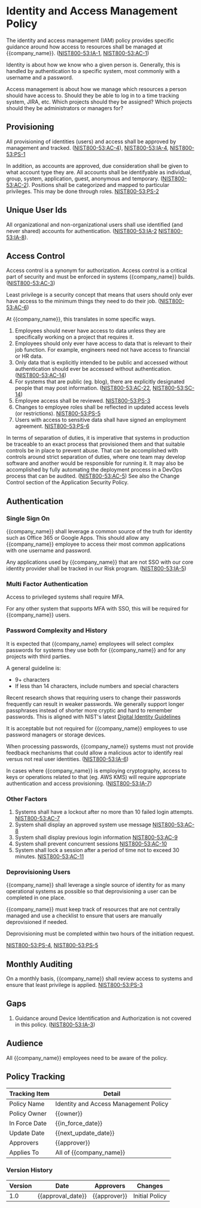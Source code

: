 # Identity and Access Management Policy

The identity and access management (IAM) policy provides specific guidance around how access to resources shall be managed at {{company_name}}.  ([NIST800-53:IA-1](https://nvd.nist.gov/800-53/Rev4/control/IA-1), [NIST800-53:AC-1](https://nvd.nist.gov/800-53/Rev4/control/AC-1))

Identity is about how we know who a given person is.  Generally, this is handled by authentication to a specific system, most commonly with a username and a password.

Access management is about how we manage which resources a person should have access to.  Should they be able to log in to a time tracking system, JIRA, etc.  Which projects should they be assigned?  Which projects should they be administrators or managers for?

## Provisioning

All provisioning of identities (users) and access shall be approved by management and tracked. ([NIST800-53:AC-4](https://nvd.nist.gov/800-53/Rev4/control/AC-4)), [NIST800-53:IA-4](https://nvd.nist.gov/800-53/Rev4/control/IA-4), [NIST800-53:PS-1](https://nvd.nist.gov/800-53/Rev4/control/PS-1)

In addition, as accounts are approved, due consideration shall be given to what account type they are.  All accounts shall be identifyable as individual, group, system, application, guest, anonymous and temporary. ([NIST800-53:AC-2](https://nvd.nist.gov/800-53/Rev4/control/AC-2)).  Positions shall be categorized and mapped to particular privileges.  This may be done through roles.  [NIST800-53:PS-2](https://nvd.nist.gov/800-53/Rev4/control/PS-2)

## Unique User Ids

All organizational and non-organizational users shall use identified (and never shared) accounts for authentication. ([NIST800-53:IA-2](https://nvd.nist.gov/800-53/Rev4/control/IA-2) [NIST800-53:IA-8](https://nvd.nist.gov/800-53/Rev4/control/IA-8)).

## Access Control

Access control is a synonym for authorization.  Access control is a critical part of security and must be enforced in systems {{company_name}} builds. ([NIST800-53:AC-3](https://nvd.nist.gov/800-53/Rev4/control/AC-3))

Least privilege is a security concept that means that users should only ever have access to the minimum things they need to do their job.  ([NIST800-53:AC-6](https://nvd.nist.gov/800-53/Rev4/control/AC-6))

At {{company_name}}, this translates in some specific ways.

1. Employees should never have access to data unless they are specifically working on a project that requires it.
1. Employees should only ever have access to data that is relevant to their job function.  For example, engineers need not have access to financial or HR data.
1. Only data that is explicitly intended to be public and accessed without authentication should ever be accessed without authentication. ([NIST800-53:AC-14](https://nvd.nist.gov/800-53/Rev4/control/AC-14))
1. For systems that are public (eg. blog), there are explicitly designated people that may post information. ([NIST800-53:AC-22](https://nvd.nist.gov/800-53/Rev4/control/AC-22), [NIST800-53:SC-14](https://nvd.nist.gov/800-53/Rev4/control/SC-14))
1. Employee access shall be reviewed.  [NIST800-53:PS-3](https://nvd.nist.gov/800-53/Rev4/control/PS-3)
1. Changes to employee roles shall be reflected in updated access levels (or restrictions).  [NIST800-53:PS-5](https://nvd.nist.gov/800-53/Rev4/control/PS-5)
1. Users with access to sensitive data shall have signed an employment agreement.  [NIST800-53:PS-6](https://nvd.nist.gov/800-53/Rev4/control/PS-6)

In terms of separation of duties, it is imperative that systems in production be traceable to an exact process that provisioned them and that suitable controls be in place to prevent abuse.  That can be accomplished with controls around strict separation of duties, where one team may develop software and another would be responsible for running it.  It may also be accomplished by fully automating the deployment process in a DevOps process that can be audited.  ([NIST800-53:AC-5](https://nvd.nist.gov/800-53/Rev4/control/AC-5))  See also the Change Control section of the Application Security Policy.

## Authentication

### Single Sign On

{{company_name}} shall leverage a common source of the truth for identity such as Office 365 or Google Apps.  This should allow any {{company_name}} employee to access their most common applications with one username and password.

Any applications used by {{company_name}} that are not SSO with our core identity provider shall be tracked in our Risk program.
([NIST800-53:IA-5](https://nvd.nist.gov/800-53/Rev4/control/IA-5))

### Multi Factor Authentication

Access to privileged systems shall require MFA.

For any other system that supports MFA with SSO, this will be required for {{company_name}} users.

### Password Complexity and History

It is expected that {{company_name} employees will select complex passwords for systems they use both for {{company_name}} and for any projects with third parties.

A general guideline is:

* 9+ characters
* If less than 14 characters, include numbers and special characters

Recent research shows that requiring users to change their passwords frequently can result in weaker passwords.  We generally support longer passphrases instead of shorter more cryptic and hard to remember passwords.  This is aligned with NIST's latest [Digital Identity Guidelines](https://pages.nist.gov/800-63-3/sp800-63-3.html)

It is acceptable but not required for {{company_name}} employees to use password managers or storage devices.

When processing passwords, {{company_name}} systems must not provide feedback mechanisms that could allow a malicious actor to identify real versus not real user identities. ([NIST800-53:IA-6](https://nvd.nist.gov/800-53/Rev4/control/IA-6))

In cases where {{company_name}} is employing cryptography, access to keys or operations related to that (eg. AWS KMS) will require appropriate authentication and access provisioning. ([NIST800-53:IA-7](https://nvd.nist.gov/800-53/Rev4/control/IA-7))

### Other Factors

1. Systems shall have a lockout after no more than 10 failed login attempts.  [NIST800-53:AC-7](https://nvd.nist.gov/800-53/Rev4/control/AC-7)
1. System shall display an approved system use message [NIST800-53:AC-8](https://nvd.nist.gov/800-53/Rev4/control/AC-8)
1. System shall display previous login information [NIST800-53:AC-9](https://nvd.nist.gov/800-53/Rev4/control/AC-9)
1. System shall prevent concurrent sessions [NIST800-53:AC-10](https://nvd.nist.gov/800-53/Rev4/control/AC-10)
1. System shall lock a session after a period of time not to exceed 30 minutes. [NIST800-53:AC-11](https://nvd.nist.gov/800-53/Rev4/control/AC-11)

### Deprovisioning Users

{{company_name}} shall leverage a single source of identity for as many operational systems as possible so that deprovisioning a user can be completed in one place.

{{company_name}} must keep track of resources that are not centrally managed and use a checklist to ensure that users are manually deprovisioned if needed.

Deprovisioning must be completed within two hours of the initiation request.

[NIST800-53:PS-4](https://nvd.nist.gov/800-53/Rev4/control/PS-4), [NIST800-53:PS-5](https://nvd.nist.gov/800-53/Rev4/control/PS-5)

## Monthly Auditing

On a monthly basis, {{company_name}} shall review access to systems and ensure that least privilege is applied.
[NIST800-53:PS-3](https://nvd.nist.gov/800-53/Rev4/control/PS-3)

## Gaps

1. Guidance around Device Identification and Authorization is not covered in this policy.
([NIST800-53:IA-3](https://nvd.nist.gov/800-53/Rev4/control/IA-3))

## Audience

All {{company_name}} employees need to be aware of the policy.

## Policy Tracking

| Tracking Item   | Detail |
|-----------------|--------|
| Policy Name     | Identity and Access Management Policy |
| Policy Owner    | {{owner}}  |
| In Force Date   | {{in_force_date}} |
| Update Date     | {{next_update_date}} |
| Approvers       | {{approver}} |
| Applies To      | All of {{company_name}} |

### Version History

| Version | Date | Approvers | Changes |
|--|--|--|--|
| 1.0 | {{approval_date}} | {{approver}} | Initial Policy |